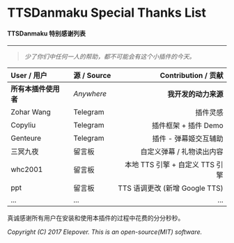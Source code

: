 # TTSDanmaku Special Thanks List
#### TTSDanmaku 特别感谢列表

----------

> *少了你们中任何一人的帮助，都不可能会有这个小插件的今天。*

| User / 用户 | 源 / Source | Contribution / 贡献 |
| :------ | :------ | ------: |
| **所有本插件使用者** | *Anywhere* | **我开发的动力来源** |
| Zohar Wang | Telegram | 插件灵感 |
| Copyliu | Telegram | 插件框架 + 插件 Demo |
| Genteure | Telegram | 插件 - 弹幕姬交互辅助 |
| 三冥九夜 | 留言板 |自定义弹幕 / 礼物读出内容 |
| whc2001 | 留言板 | 本地 TTS 引擎 + 自定义 TTS 引擎 |
| ppt | 留言板 | TTS 语调更改 (新增 Google TTS) |
| ... | ... | ... |

真诚感谢所有用户在安装和使用本插件的过程中花费的分分秒秒。

*Copyright (C) 2017 Elepover.*
*This is an open-source(MIT) software.*

